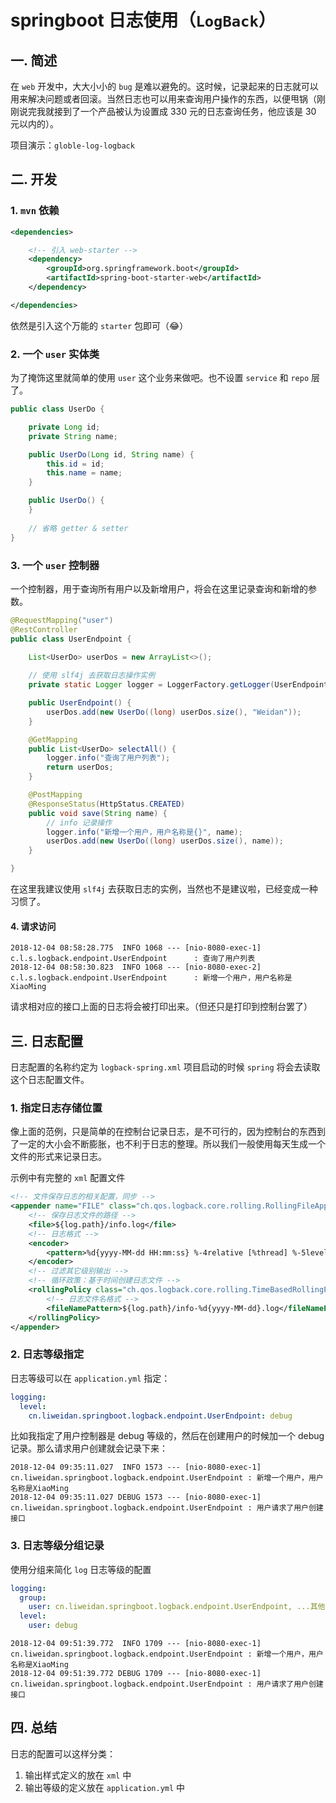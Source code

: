 # springboot 日志使用（`LogBack`）

## 一. 简述

在 `web` 开发中，大大小小的 `bug` 是难以避免的。这时候，记录起来的日志就可以用来解决问题或者回滚。当然日志也可以用来查询用户操作的东西，以便甩锅（刚刚说完我就接到了一个产品被认为设置成 330 元的日志查询任务，他应该是 30 元以内的）。

项目演示：`globle-log-logback`

## 二. 开发

### 1. `mvn` 依赖

```xml
<dependencies>

    <!-- 引入 web-starter -->
    <dependency>
        <groupId>org.springframework.boot</groupId>
        <artifactId>spring-boot-starter-web</artifactId>
    </dependency>

</dependencies>
```

依然是引入这个万能的 `starter` 包即可（😂）

### 2. 一个 `user` 实体类

为了掩饰这里就简单的使用 `user` 这个业务来做吧。也不设置 `service` 和 `repo` 层了。

```java
public class UserDo {

    private Long id;
    private String name;

    public UserDo(Long id, String name) {
        this.id = id;
        this.name = name;
    }

    public UserDo() {
    }
    
    // 省略 getter & setter
}
```

### 3. 一个 `user` 控制器

一个控制器，用于查询所有用户以及新增用户，将会在这里记录查询和新增的参数。

```java
@RequestMapping("user")
@RestController
public class UserEndpoint {

    List<UserDo> userDos = new ArrayList<>();
    
    // 使用 slf4j 去获取日志操作实例
    private static Logger logger = LoggerFactory.getLogger(UserEndpoint.class);

    public UserEndpoint() {
        userDos.add(new UserDo((long) userDos.size(), "Weidan"));
    }

    @GetMapping
    public List<UserDo> selectAll() {
        logger.info("查询了用户列表");
        return userDos;
    }

    @PostMapping
    @ResponseStatus(HttpStatus.CREATED)
    public void save(String name) {
        // info 记录操作
        logger.info("新增一个用户，用户名称是{}", name);
        userDos.add(new UserDo((long) userDos.size(), name));
    }

}
```

在这里我建议使用 `slf4j` 去获取日志的实例，当然也不是建议啦，已经变成一种习惯了。

#### 4. 请求访问

```
2018-12-04 08:58:28.775  INFO 1068 --- [nio-8080-exec-1] c.l.s.logback.endpoint.UserEndpoint      : 查询了用户列表
2018-12-04 08:58:30.823  INFO 1068 --- [nio-8080-exec-2] c.l.s.logback.endpoint.UserEndpoint      : 新增一个用户，用户名称是XiaoMing
```

请求相对应的接口上面的日志将会被打印出来。（但还只是打印到控制台罢了）

## 三. 日志配置

日志配置的名称约定为 `logback-spring.xml` 项目启动的时候 `spring` 将会去读取这个日志配置文件。

### 1. 指定日志存储位置

像上面的范例，只是简单的在控制台记录日志，是不可行的，因为控制台的东西到了一定的大小会不断膨胀，也不利于日志的整理。所以我们一般使用每天生成一个文件的形式来记录日志。

示例中有完整的 `xml` 配置文件

```xml
<!-- 文件保存日志的相关配置，同步 -->
<appender name="FILE" class="ch.qos.logback.core.rolling.RollingFileAppender">
    <!-- 保存日志文件的路径 -->
    <file>${log.path}/info.log</file>
    <!-- 日志格式 -->
    <encoder>
        <pattern>%d{yyyy-MM-dd HH:mm:ss} %-4relative [%thread] %-5level %logger{35} - %msg %n</pattern>
    </encoder>
    <!-- 过滤其它级别输出 -->
    <!-- 循环政策：基于时间创建日志文件 -->
    <rollingPolicy class="ch.qos.logback.core.rolling.TimeBasedRollingPolicy">
        <!-- 日志文件名格式 -->
        <fileNamePattern>${log.path}/info-%d{yyyy-MM-dd}.log</fileNamePattern>
    </rollingPolicy>
</appender>
```

### 2. 日志等级指定

日志等级可以在 `application.yml` 指定：

```yaml
logging:
  level:
    cn.liweidan.springboot.logback.endpoint.UserEndpoint: debug
```

比如我指定了用户控制器是 debug 等级的，然后在创建用户的时候加一个 debug 记录。那么请求用户创建就会记录下来：

```
2018-12-04 09:35:11.027  INFO 1573 --- [nio-8080-exec-1] cn.liweidan.springboot.logback.endpoint.UserEndpoint : 新增一个用户，用户名称是XiaoMing
2018-12-04 09:35:11.027 DEBUG 1573 --- [nio-8080-exec-1] cn.liweidan.springboot.logback.endpoint.UserEndpoint : 用户请求了用户创建接口
```

### 3. 日志等级分组记录

使用分组来简化 `log` 日志等级的配置

```yaml
logging: 
  group: 
    user: cn.liweidan.springboot.logback.endpoint.UserEndpoint, ...其他controller
  level:
    user: debug
```

```
2018-12-04 09:51:39.772  INFO 1709 --- [nio-8080-exec-1] cn.liweidan.springboot.logback.endpoint.UserEndpoint : 新增一个用户，用户名称是XiaoMing
2018-12-04 09:51:39.772 DEBUG 1709 --- [nio-8080-exec-1] cn.liweidan.springboot.logback.endpoint.UserEndpoint : 用户请求了用户创建接口
```

## 四. 总结

日志的配置可以这样分类：
1. 输出样式定义的放在 `xml` 中
2. 输出等级的定义放在 `application.yml` 中

